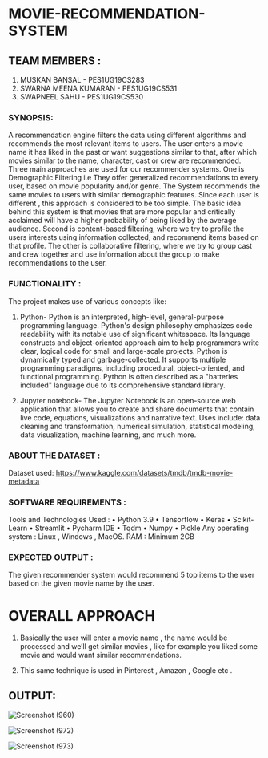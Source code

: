 # MOVIE-RECOMMENDATION-SYSTEM

## TEAM MEMBERS :  

1) MUSKAN BANSAL	- PES1UG19CS283
2) SWARNA MEENA KUMARAN - PES1UG19CS531
3) SWAPNEEL SAHU - PES1UG19CS530

### SYNOPSIS:

A recommendation engine filters the data using different algorithms and recommends the most relevant items to users. The user enters a movie name it has liked in the past or want suggestions similar to that, after which movies similar to the name, character, cast or crew are recommended. Three main approaches are used for our recommender systems. One is Demographic Filtering i.e They offer generalized recommendations to every user, based on movie popularity and/or genre. The System recommends the same movies to users with similar demographic features. Since each user is different , this approach is considered to be too simple. The basic idea behind this system is that movies that are more popular and critically acclaimed will have a higher probability of being liked by the average audience. Second is content-based filtering, where we try to profile the users interests using information collected, and recommend items based on that profile. The other is collaborative filtering, where we try to group cast and crew together and use information about the group to make recommendations to the user.

### FUNCTIONALITY :

The project makes use of various concepts like:

1) Python- Python is an interpreted, high-level, general-purpose programming language. Python's design philosophy emphasizes code readability with its notable use of significant whitespace. Its language constructs and object-oriented approach aim to help programmers write clear, logical code for small and large-scale projects.
Python is dynamically typed and garbage-collected. It supports multiple programming paradigms, including procedural, object-oriented, and functional programming. Python is often described as a "batteries included" language due to its comprehensive standard library.

2) Jupyter notebook- The Jupyter Notebook is an open-source web application that allows you to create and share documents that contain live code, equations, visualizations and narrative text. Uses include: data cleaning and transformation, numerical simulation, statistical modeling, data visualization, machine learning, and much more.

### ABOUT THE DATASET :

Dataset used: https://www.kaggle.com/datasets/tmdb/tmdb-movie-metadata

### SOFTWARE REQUIREMENTS :

Tools and Technologies Used : • Python 3.9 • Tensorflow • Keras • Scikit-Learn • Streamlit • Pycharm IDE • Tqdm • Numpy • Pickle
Any operating system : Linux , Windows , MacOS. RAM : Minimum 2GB

### EXPECTED OUTPUT :

The given recommender system would recommend 5 top items to the user based on the given movie name by the user.

# OVERALL APPROACH

1) Basically the user will enter a movie name , the name would be processed and we’ll get similar movies , like for example you liked some movie and would want similar recommendations. 

2) This same technique is used in Pinterest , Amazon , Google etc .

## OUTPUT:

![Screenshot (960)](https://user-images.githubusercontent.com/68641946/183240421-9a7a3ec0-f434-4115-9378-992be475ec37.png)

![Screenshot (972)](https://user-images.githubusercontent.com/68641946/183240473-ad114be4-cac8-4370-a79c-8d73ab0b06b0.png)

![Screenshot (973)](https://user-images.githubusercontent.com/68641946/183240480-4dbbf080-0f10-4e5d-a07b-f13ffbfcd02a.png)



